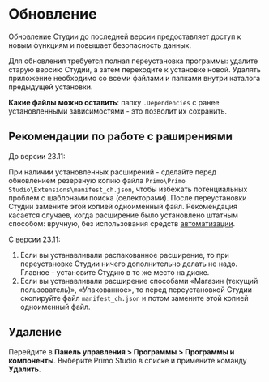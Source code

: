# Обновление 

Обновление Студии до последней версии предоставляет доступ к новым функциям и повышает безопасность данных. 

Для обновления требуется полная переустановка программы: удалите старую версию Студии, а затем переходите к установке новой. Удалять приложение необходимо со всеми файлами и папками внутри каталога предыдущей установки.

**Какие файлы можно оставить**: папку `.Dependencies` с ранее установленными зависимостями - это позволит их сохранить.

## Рекомендации по работе с раширениями

До версии 23.11:

При наличии установленных расширений - сделайте перед обновлением резервную копию файла `Primo\Primo Studio\Extensions\manifest_ch.json`, чтобы избежать потенциальных проблем с шаблонами поиска (селекторами). После переустановки Студии замените этой копией одноименный файл. Рекомендация касается случаев, когда расширение было установлено штатным способом: вручную, без использования средств [автоматизации](https://docs.primo-rpa.ru/primo-rpa/primo-studio/settings/autoinstall-browser-extension).

С версии 23.11:

1. Если вы устанавливали распакованное расширение, то при переустановке Студии ничего дополнительно делать не надо. Главное - установите Студию в то же место на диске.
2. Если вы устанавливали расширение способами «Магазин (текущий пользователь)», «Упакованное», то перед переустановкой Студии скопируйте файл `manifest_ch.json` и потом замените этой копией одноименный файл. 


## Удаление

Перейдите в  **Панель управления > Программы > Программы и компоненты**. Выберите Primo Studio в списке и примените команду **Удалить**.

